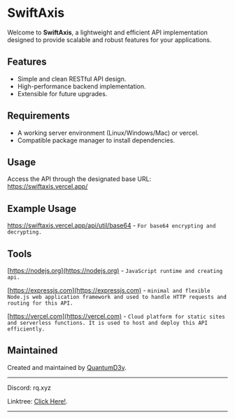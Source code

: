 # SwiftAxis

Welcome to **SwiftAxis**, a lightweight and efficient API implementation designed to provide scalable and robust features for your applications.

## Features

- Simple and clean RESTful API design.
- High-performance backend implementation.
- Extensible for future upgrades.

## Requirements

- A working server environment (Linux/Windows/Mac) or vercel.
- Compatible package manager to install dependencies.

## Usage
Access the API through the designated base URL:
  https://swiftaxis.vercel.app/

## Example Usage

https://swiftaxis.vercel.app/api/util/base64 - `For base64 encrypting and decrypting.`

## Tools

[https://nodejs.org](https://nodejs.org) - `JavaScript runtime and creating api.`

[https://expressjs.com](https://expressjs.com) - `minimal and flexible Node.js web application framework and used to handle HTTP requests and routing for this API.`

[https://vercel.com](https://vercel.com) - `Cloud platform for static sites and serverless functions. It is used to host and deploy this API efficiently.`

## Maintained

Created and maintained by [QuantumD3v](https://github.com/QuantumD3v/).

---------------------------------------------------
Discord: rq.xyz

Linktree: [Click Here!](https://linktr.ee/wyvaa).

---------------------------------------------------
